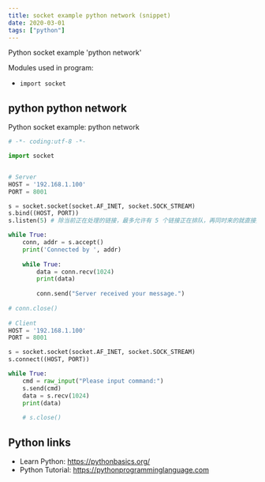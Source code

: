 ```yaml
---
title: socket example python network (snippet)
date: 2020-03-01
tags: ["python"]
---
```

Python socket example 'python network'


Modules used in program: 
* `import socket`

## python python network

Python socket example: python network

```python
# -*- coding:utf-8 -*-

import socket


# Server
HOST = '192.168.1.100'
PORT = 8001

s = socket.socket(socket.AF_INET, socket.SOCK_STREAM)
s.bind((HOST, PORT))
s.listen(5) # 除当前正在处理的链接，最多允许有 5 个链接正在排队，再同时来的就直接拒绝链接

while True:
    conn, addr = s.accept()
    print('Connected by ', addr)
    
    while True:
        data = conn.recv(1024)
        print(data)
        
        conn.send("Server received your message.")
        
# conn.close() 
        
# Client
HOST = '192.168.1.100'
PORT = 8001

s = socket.socket(socket.AF_INET, socket.SOCK_STREAM)
s.connect((HOST, PORT))

while True:
    cmd = raw_input("Please input command:")
    s.send(cmd)
    data = s.recv(1024)
    print(data)
    
    # s.close()    

```

## Python links

- Learn Python: https://pythonbasics.org/
- Python Tutorial: https://pythonprogramminglanguage.com
